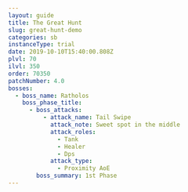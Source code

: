 ```yaml
---
layout: guide
title: The Great Hunt
slug: great-hunt-demo
categories: sb
instanceType: trial
date: 2019-10-10T15:40:00.808Z
plvl: 70
ilvl: 350
order: 70350
patchNumber: 4.0
bosses:
  - boss_name: Ratholos
    boss_phase_title:
      - boss_attacks:
          - attack_name: Tail Swipe
            attack_note: Sweet spot in the middle
            attack_roles:
              - Tank
              - Healer
              - Dps
            attack_type:
              - Proximity AoE
        boss_summary: 1st Phase
---
```


